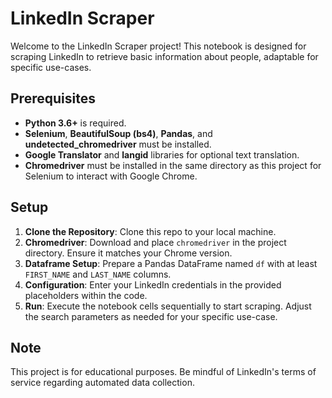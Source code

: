 # LinkedIn Scraper

Welcome to the LinkedIn Scraper project! This notebook is designed for scraping LinkedIn to retrieve basic information about people, adaptable for specific use-cases.

## Prerequisites

- **Python 3.6+** is required.
- **Selenium**, **BeautifulSoup (bs4)**, **Pandas**, and **undetected_chromedriver** must be installed.
- **Google Translator** and **langid** libraries for optional text translation.
- **Chromedriver** must be installed in the same directory as this project for Selenium to interact with Google Chrome.

## Setup

1. **Clone the Repository**: Clone this repo to your local machine.
2. **Chromedriver**: Download and place `chromedriver` in the project directory. Ensure it matches your Chrome version.
3. **Dataframe Setup**: Prepare a Pandas DataFrame named `df` with at least `FIRST_NAME` and `LAST_NAME` columns.
4. **Configuration**: Enter your LinkedIn credentials in the provided placeholders within the code.
5. **Run**: Execute the notebook cells sequentially to start scraping. Adjust the search parameters as needed for your specific use-case.

## Note

This project is for educational purposes. Be mindful of LinkedIn's terms of service regarding automated data collection.

